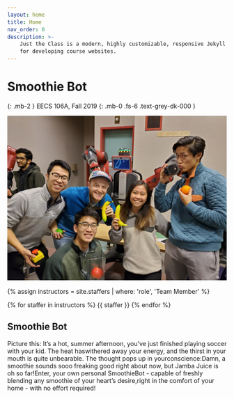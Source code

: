 ```yaml
---
layout: home
title: Home
nav_order: 0
description: >-
    Just the Class is a modern, highly customizable, responsive Jekyll theme
    for developing course websites.
---
```


# Smoothie Bot
{: .mb-2 }
EECS 106A, Fall 2019 
{: .mb-0 .fs-6 .text-grey-dk-000 }

<img src="pictures/team.jpg" alt="Team Photo" class="inline"/>

{% assign instructors = site.staffers | where: 'role', 'Team Member' %}
<div class="role">
  {% for staffer in instructors %}
  {{ staffer }}
  {% endfor %}
</div>

## Smoothie Bot

Picture this: It’s a hot, summer afternoon, you’ve just finished playing soccer with your kid. The heat haswithered away your energy, and the thirst in your mouth is quite unbearable. The thought pops up in yourconscience:Damn, a smoothie sounds sooo freaking good right about now, but Jamba Juice is oh so far!Enter, your own personal SmoothieBot - capable of freshly blending any smoothie of your heart’s desire,right in the comfort of your home - with no effort required!
